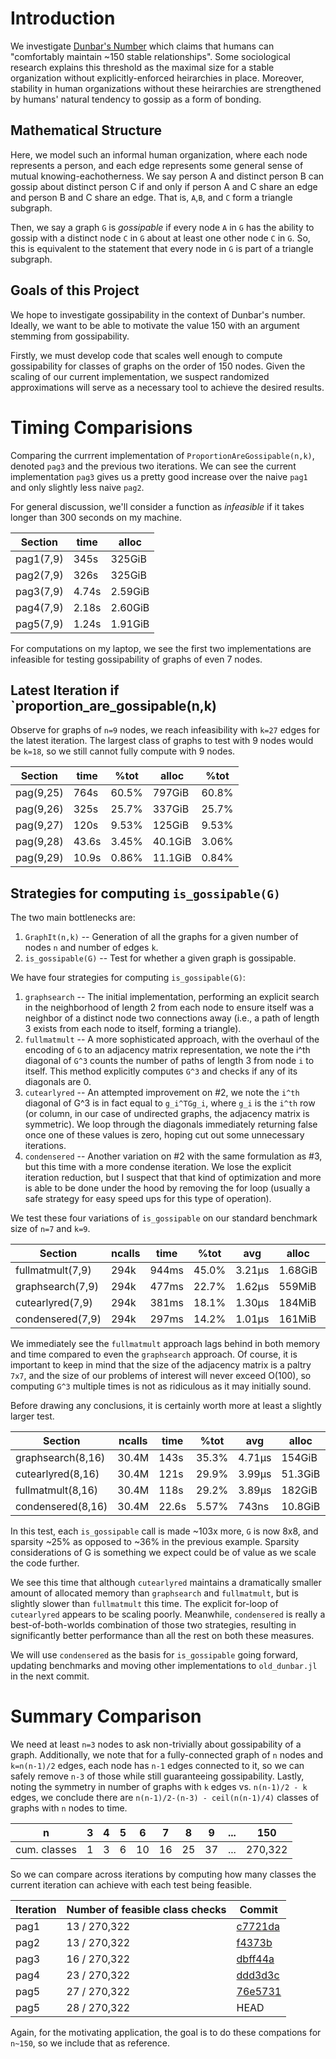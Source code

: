
# Introduction 

We investigate [Dunbar's Number](https://en.wikipedia.org/wiki/Dunbar%27s_number) which claims that humans can "comfortably maintain ~150 stable relationships".  Some sociological research explains this threshold as the maximal size for a stable organization without explicitly-enforced heirarchies in place.  Moreover, stability in human organizations without these heirarchies are strengthened by humans' natural tendency to gossip as a form of bonding.

## Mathematical Structure

Here, we model such an informal human organization, where each node represents a person, and each edge represents some general sense of mutual knowing-eachotherness.  We say person A and distinct person B can gossip about distinct person C if and only if person A and C share an edge and person B and C share an edge.  That is, `A`,`B`, and `C` form a triangle subgraph.

Then, we say a graph `G` is *gossipable* if every node `A` in `G` has the ability to gossip with a distinct node `C` in `G` about at least one other node `C` in `G`. 
So, this is equivalent to the statement that every node in `G` is part of a triangle subgraph.

## Goals of this Project
We hope to investigate gossipability in the context of Dunbar's number.  Ideally, we want to be able to motivate the value 150 with an argument stemming from gossipability.  

Firstly, we must develop code that scales well enough to compute gossipability for classes of graphs on the order of 150 nodes.  Given the scaling of our current implementation, we suspect randomized approximations will serve as a necessary tool to achieve the desired results.


# Timing Comparisions
Comparing the currrent implementation of `ProportionAreGossipable(n,k)`, denoted `pag3` and the previous two iterations.
We can see the current implementation `pag3` gives us a pretty good increase over the naive `pag1` and only slightly less naive `pag2`.

For general discussion, we'll consider a function as  *infeasible* if it takes longer than 300 seconds on my machine.

 Section   |  time |   alloc 
 ----------|-------|---------
 pag1(7,9) |  345s |  325GiB 
 pag2(7,9) |  326s |  325GiB 
 pag3(7,9) | 4.74s | 2.59GiB 
 pag4(7,9) | 2.18s | 2.60GiB 
 pag5(7,9) | 1.24s | 1.91GiB

For computations on my laptop, we see the first two implementations are infeasible for testing gossipability of graphs of even 7 nodes.


## Latest Iteration if `proportion_are_gossipable(n,k)

Observe for graphs of `n=9` nodes, we reach infeasibility with `k=27` edges for the latest iteration.  The largest class of graphs to test with 9 nodes would be `k=18`, so we still cannot fully compute with 9 nodes.

Section   |   time| %tot   |  alloc | %tot 
----------|-------|--------|--------|-------
pag(9,25) |   764s| 60.5%  |  797GiB| 60.8%    
pag(9,26) |   325s| 25.7%  |  337GiB| 25.7%    
pag(9,27) |   120s| 9.53%  |  125GiB| 9.53%    
pag(9,28) |  43.6s| 3.45%  | 40.1GiB| 3.06%    
pag(9,29) |  10.9s| 0.86%  | 11.1GiB| 0.84%    

## Strategies for computing `is_gossipable(G)`

The two main bottlenecks are: 
1. `GraphIt(n,k)` -- Generation of all the graphs for a given number of nodes `n` and number of edges `k`.   
2. `is_gossipable(G)` -- Test for whether a given graph is gossipable.

We have four strategies for computing `is_gossipable(G)`:
1. `graphsearch` -- The initial implementation, performing an explicit search in the neighborhood of length 2 from each node to ensure itself was a neighbor of a distinct node two connections away (i.e., a path of length 3 exists from each node to itself, forming a triangle).
2. `fullmatmult` -- A more sophisticated approach, with the overhaul of the encoding of `G` to an adjacency matrix representation, we note the i^th diagonal of `G^3` counts the number of paths of length 3 from node `i` to itself.  This method explicitly computes `G^3` and checks if any of its diagonals are 0.
3. `cutearlyred` -- An attempted improvement on #2, we note the `i^th` diagonal of G^3 is in fact equal to `g_i^TGg_i`, where `g_i` is the `i^th` row (or column, in our case of undirected graphs, the adjacency matrix is symmetric).  We loop through the diagonals immediately returning false once one of these values is zero, hoping cut out some unnecessary iterations.
4. `condensered` -- Another variation on #2 with the same formulation as #3, but this time with a more condense iteration.  We lose the explicit iteration reduction, but I suspect that that kind of optimization and more is able to be done under the hood by removing the for loop (usually a safe strategy for easy speed ups for this type of operation). 

We test these four variations of `is_gossipable` on our standard benchmark size of `n=7` and `k=9`.
 
Section           |  ncalls |   time |  %tot |    avg |    alloc |  %tot |     avg
------------------|---------|--------|-------|--------|----------|-------|-----
 fullmatmult(7,9) |    294k |  944ms | 45.0% | 3.21μs |  1.68GiB | 65.6% | 6.00KiB
 graphsearch(7,9) |    294k |  477ms | 22.7% | 1.62μs |   559MiB | 21.3% | 1.95KiB
 cutearlyred(7,9) |    294k |  381ms | 18.1% | 1.30μs |   184MiB | 7.01% |    656B
 condensered(7,9) |    294k |  297ms | 14.2% | 1.01μs |   161MiB | 6.13% |    574B

We immediately see the `fullmatmult` approach lags behind in both memory and time compared to even the `graphsearch` approach.  Of course, it is important to keep in mind that the size of the adjacency matrix is a paltry `7x7`, and the size of our problems of interest will never exceed O(100), so computing `G^3` multiple times is not as ridiculous as it may initially sound.

Before drawing any conclusions, it is certainly worth more at least a slightly larger test. 

 Section           |  ncalls |   time |  %tot |    avg |    alloc |  %tot |     avg
-------------------|---------|--------|-------|--------|----------|-------|----
 graphsearch(8,16) |   30.4M |   143s | 35.3% | 4.71μs |   154GiB | 38.8% | 5.32KiB
 cutearlyred(8,16) |   30.4M |   121s | 29.9% | 3.99μs |  51.3GiB | 12.9% | 1.77KiB
 fullmatmult(8,16) |   30.4M |   118s | 29.2% | 3.89μs |   182GiB | 45.6% | 6.27KiB
 condensered(8,16) |   30.4M |  22.6s | 5.57% |  743ns |  10.8GiB | 2.72% |    382B

In this test, each `is_gossipable` call is made ~103x more, `G` is now 8x8, and sparsity ~25% as opposed to ~36% in the previous example.  Sparsity considerations of G is something we expect could be of value as we scale the code further.

We see this time that although `cutearlyred` maintains a dramatically smaller amount of allocated memory than `graphsearch` and `fullmatmult`, but is slightly slower than `fullmatmult` this time.  The explicit for-loop of `cutearlyred` appears to be scaling poorly.  Meanwhile, `condensered` is really a best-of-both-worlds combination of those two strategies, resulting in significantly better performance than all the rest on both these measures.

We will use `condensered` as the basis for `is_gossipable` going forward, updating benchmarks and moving other implementations to `old_dunbar.jl` in the next commit.

# Summary Comparison

We need at least `n=3` nodes to ask non-trivially about gossipability of a graph.  Additionally, we note that for a fully-connected graph of `n` nodes and `k=n(n-1)/2` edges, each node has `n-1` edges connected to it, so we can safely remove `n-3` of those while still guaranteeing gossipability.  Lastly, noting the symmetry in number of graphs with `k` edges vs. `n(n-1)/2 - k` edges, we conclude there are `n(n-1)/2-(n-3) - ceil(n(n-1)/4)` classes of graphs with `n` nodes to time.


n            | 3| 4| 5| 6| 7| 8| 9|...|150
-------------|--|--|--|--|--|--|--|---|-------
cum. classes | 1| 3| 6|10|16|25|37|...|270,322


So we can compare across iterations by computing how many classes the current iteration can achieve with each test being feasible.

Iteration | Number of feasible class checks| Commit
----------|--------------------------------|--------
pag1      | 13 / 270,322                   | [c7721da](https://github.com/bkaperick/Dunbar/commit/c7721da)
pag2      | 13 / 270,322                   | [f4373b](https://github.com/bkaperick/Dunbar/commit/f4373b)
pag3      | 16 / 270,322                   | [dbff44a](https://github.com/bkaperick/Dunbar/commit/dbff44a)
pag4      | 23 / 270,322                   | [ddd3d3c](https://github.com/bkaperick/Dunbar/commit/ddd3d3c)
pag5      | 27 / 270,322                   | [76e5731](https://github.com/bkaperick/Dunbar/commit/76e5731)
pag5      | 28 / 270,322                   | HEAD

Again, for the motivating application, the goal is to do these compations for `n~150`, so we include that as reference.




